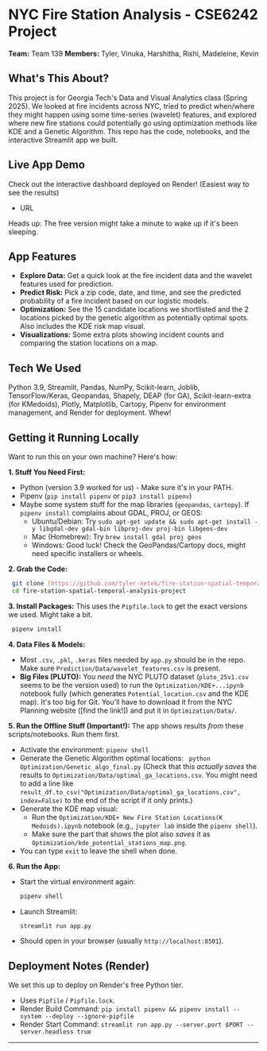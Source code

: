 # NYC Fire Station Analysis - CSE6242 Project

**Team:** Team 139
**Members:** Tyler, Vinuka, Harshitha, Rishi, Madeleine, Kevin

## What's This About?

This project is for Georgia Tech's Data and Visual Analytics class (Spring 2025). We looked at fire incidents across NYC, tried to predict when/where they might happen using some time-series (wavelet) features, and explored where new fire stations could potentially go using optimization methods like KDE and a Genetic Algorithm. This repo has the code, notebooks, and the interactive Streamlit app we built.

## Live App Demo

Check out the interactive dashboard deployed on Render! (Easiest way to see the results)

- URL

Heads up: The free version might take a minute to wake up if it's been sleeping.

## App Features

* **Explore Data:** Get a quick look at the fire incident data and the wavelet features used for prediction.
* **Predict Risk:** Pick a zip code, date, and time, and see the predicted probability of a fire incident based on our logistic models.
* **Optimization:** See the 15 candidate locations we shortlisted and the 2 locations picked by the genetic algorithm as potentially optimal spots. Also includes the KDE risk map visual.
* **Visualizations:** Some extra plots showing incident counts and comparing the station locations on a map.

## Tech We Used

Python 3.9, Streamlit, Pandas, NumPy, Scikit-learn, Joblib, TensorFlow/Keras, Geopandas, Shapely, DEAP (for GA), Scikit-learn-extra (for KMedoids), Plotly, Matplotlib, Cartopy, Pipenv for environment management, and Render for deployment. Whew!

## Getting it Running Locally

Want to run this on your own machine? Here's how:

**1. Stuff You Need First:**
   * Python (version 3.9 worked for us) - Make sure it's in your PATH.
   * Pipenv (`pip install pipenv` or `pip3 install pipenv`)
   * Maybe some system stuff for the map libraries (`geopandas`, `cartopy`). If `pipenv install` complains about GDAL, PROJ, or GEOS:
      * Ubuntu/Debian: Try `sudo apt-get update && sudo apt-get install -y libgdal-dev gdal-bin libproj-dev proj-bin libgeos-dev`
      * Mac (Homebrew): Try `brew install gdal proj geos`
      * Windows: Good luck! Check the GeoPandas/Cartopy docs, might need specific installers or wheels.

**2. Grab the Code:**
   ```bash
    git clone [https://github.com/tyler-netek/fire-station-spatial-temporal-analysis-project.git](https://github.com/tyler-netek/fire-station-spatial-temporal-analysis-project.git)
    cd fire-station-spatial-temporal-analysis-project
   ```

**3. Install Packages:**
    This uses the `Pipfile.lock` to get the exact versions we used. Might take a bit.
   ```bash
    pipenv install
   ```

**4. Data Files & Models:**
   * Most `.csv`, `.pkl`, `.keras` files needed by `app.py` should be in the repo. Make sure `Prediction/Data/wavelet_features.csv` is present.
   * **Big Files (PLUTO):** You *need* the NYC PLUTO dataset (`pluto_25v1.csv` seems to be the version used) to run the `Optimization/KDE+...ipynb` notebook fully (which generates `Potential_location.csv` and the KDE map). It's too big for Git. You'll have to download it from the NYC Planning website ([find the link!]) and put it in `Optimization/Data/`.

**5. Run the Offline Stuff (Important!):**
   The app shows results *from* these scripts/notebooks. Run them first.
   * Activate the environment: `pipenv shell`
   * Generate the Genetic Algorithm optimal locations:
   `
      python Optimization/Genetic_algo_final.py`
      (Check that this *actually saves* the results to `Optimization/Data/optimal_ga_locations.csv`. You might need to add a line like `result_df.to_csv("Optimization/Data/optimal_ga_locations.csv", index=False)` to the end of the script if it only prints.)
   * Generate the KDE map visual:
      * Run the `Optimization/KDE+ New Fire Station Locations(K Medoids).ipynb` notebook (e.g., `jupyter lab` inside the `pipenv shell`).
      * Make sure the part that shows the plot also *saves* it as `Optimization/kde_potential_stations_map.png`.
   * You can type `exit` to leave the shell when done.

**6. Run the App:**
   * Start the virtual environment again:
      ```bash
      pipenv shell
      ```
   * Launch Streamlit:
      ```bash
      streamlit run app.py
      ```
   * Should open in your browser (usually `http://localhost:8501`).

## Deployment Notes (Render)

We set this up to deploy on Render's free Python tier.
* Uses `Pipfile` / `Pipfile.lock`.
* Render Build Command: `pip install pipenv && pipenv install --system --deploy --ignore-pipfile`
* Render Start Command: `streamlit run app.py --server.port $PORT --server.headless true`

---